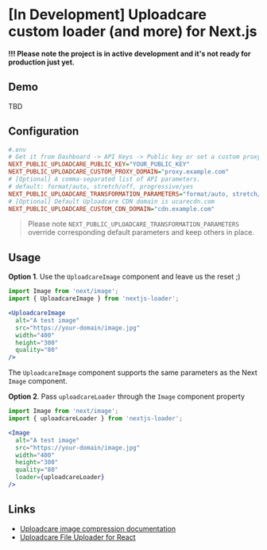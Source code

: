 # [In Development] Uploadcare custom loader (and more) for Next.js

**!!! Please note the project is in active development and it's not ready for production just yet.**

## Demo

TBD

## Configuration

```ini
#.env
# Get it from Dashboard -> API Keys -> Public key or set a custom proxy domain.
NEXT_PUBLIC_UPLOADCARE_PUBLIC_KEY="YOUR_PUBLIC_KEY"
NEXT_PUBLIC_UPLOADCARE_CUSTOM_PROXY_DOMAIN="proxy.example.com"
# [Optional] A comma-separated list of API parameters.
# default: format/auto, stretch/off, progressive/yes
NEXT_PUBLIC_UPLOADCARE_TRANSFORMATION_PARAMETERS="format/auto, stretch/off, progressive/yes"
# [Optional] Default Uploadcare CDN domain is ucarecdn.com
NEXT_PUBLIC_UPLOADCARE_CUSTOM_CDN_DOMAIN="cdn.example.com"
```

> Please note `NEXT_PUBLIC_UPLOADCARE_TRANSFORMATION_PARAMETERS` override corresponding default parameters and keep others in place.

## Usage

**Option 1**. Use the `UploadcareImage` component and leave us the reset ;)
```jsx
import Image from 'next/image';
import { UploadcareImage } from 'nextjs-loader';

<UploadcareImage
  alt="A test image"
  src="https://your-domain/image.jpg"
  width="400"
  height="300"
  quality="80"
/>
```
The `UploadcareImage` component supports the same parameters as the Next `Image` component.

**Option 2**. Pass `uploadcareLoader` through the `Image` component property
```jsx
import Image from 'next/image';
import { uploadcareLoader } from 'nextjs-loader';

<Image 
  alt="A test image"
  src="https://your-domain/image.jpg"
  width="400"
  height="300"
  quality="80"
  loader={uploadcareLoader}
/>
```

## Links

- [Uploadcare image compression documentation](https://uploadcare.com/docs/transformations/image/compression/)
- [Uploadcare File Uploader for React](https://github.com/uploadcare/react-widget)
